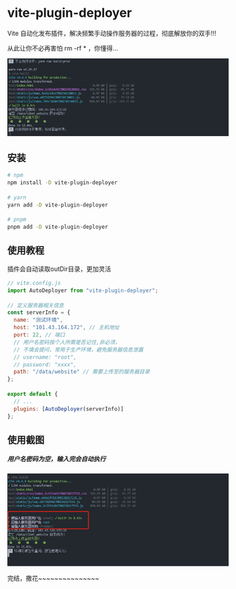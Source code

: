 # vite-plugin-deployer

Vite 自动化发布插件，解决频繁手动操作服务器的过程，彻底解放你的双手!!!

从此让你不必再害怕 rm -rf \* ，你懂得...


 ![](./images/auto-delop.png)

## 安装

```sh
# npm
npm install -D vite-plugin-deployer 

# yarn
yarn add -D vite-plugin-deployer

# pnpm
pnpm add -D vite-plugin-deployer
```

## 使用教程
插件会自动读取outDir目录，更加灵活
```js
// vite.config.js
import AutoDeployer from "vite-plugin-deployer";

// 定义服务器相关信息
const serverInfo = {
  name: "测试环境",
  host: "101.43.164.172", // 主机地址
  port: 22, // 端口
  // 用户名密码按个人所需是否记住,非必须，
  // 不填会提问，常用于生产环境，避免服务器信息泄露
  // username: "root",
  // password: "xxxx",
  path: "/data/website" // 需要上传至的服务器目录
};

export default {
  // ...
  plugins: [AutoDeployer(serverInfo)]
};
```

## 使用截图

##### 用户名密码为空，输入完会自动执行
 ![](./images/question.png)

完结，撒花~~~~~~~~~~~~~~~